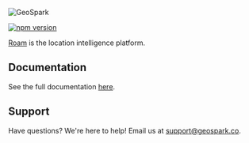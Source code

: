 ![GeoSpark](https://raw.githubusercontent.com/geosparklabs/roam-reactnative/master/logo.png?v=3)

[![npm version](https://badge.fury.io/js/roam-reactnative.svg)](https://badge.fury.io/js/roam-reactnative)

[Roam](https://roam.ai) is the location intelligence platform.

## Documentation

See the full documentation [here](https://github.com/geosparks/roam-reactnative/wiki).

## Support

Have questions? We're here to help! Email us at [support@geospark.co](mailto:support@geospark.co).
